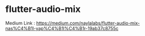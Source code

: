 # flutter-audio-mix

Medium Link : https://medium.com/naylalabs/flutter-audio-mix-nas%C4%B1l-yap%C4%B1l%C4%B1r-19ab37c8755c
